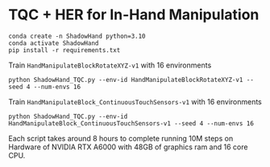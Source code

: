 # TQC + HER for In-Hand Manipulation

```
conda create -n ShadowHand python=3.10
conda activate ShadowHand
pip install -r requirements.txt
```

Train `HandManipulateBlockRotateXYZ-v1` with 16 environments
```
python ShadowHand_TQC.py --env-id HandManipulateBlockRotateXYZ-v1 --seed 4 --num-envs 16
```

Train `HandManipulateBlock_ContinuousTouchSensors-v1` with 16 environments
```
python ShadowHand_TQC.py --env-id HandManipulateBlock_ContinuousTouchSensors-v1 --seed 4 --num-envs 16
```

Each script takes around 8 hours to complete running 10M steps on Hardware of NVIDIA RTX A6000 with 48GB of graphics ram and 16 core CPU.

